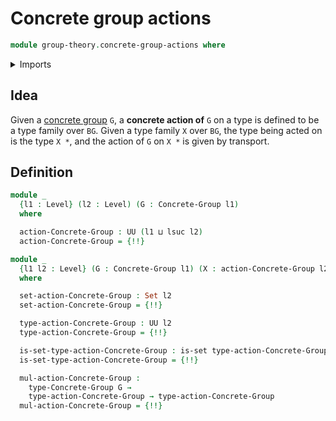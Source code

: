 # Concrete group actions

```agda
module group-theory.concrete-group-actions where
```

<details><summary>Imports</summary>

```agda
open import foundation.function-types
open import foundation.sets
open import foundation.transport-along-identifications
open import foundation.universe-levels

open import group-theory.concrete-groups
```

</details>

## Idea

Given a [concrete group](group-theory.concrete-groups.md) `G`, a **concrete
action of** `G` on a type is defined to be a type family over `BG`. Given a type
family `X` over `BG`, the type being acted on is the type `X *`, and the action
of `G` on `X *` is given by transport.

## Definition

```agda
module _
  {l1 : Level} (l2 : Level) (G : Concrete-Group l1)
  where

  action-Concrete-Group : UU (l1 ⊔ lsuc l2)
  action-Concrete-Group = {!!}

module _
  {l1 l2 : Level} (G : Concrete-Group l1) (X : action-Concrete-Group l2 G)
  where

  set-action-Concrete-Group : Set l2
  set-action-Concrete-Group = {!!}

  type-action-Concrete-Group : UU l2
  type-action-Concrete-Group = {!!}

  is-set-type-action-Concrete-Group : is-set type-action-Concrete-Group
  is-set-type-action-Concrete-Group = {!!}

  mul-action-Concrete-Group :
    type-Concrete-Group G →
    type-action-Concrete-Group → type-action-Concrete-Group
  mul-action-Concrete-Group = {!!}
```

